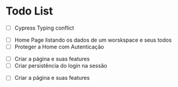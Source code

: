 # Todo List

- [ ] Cypress Typing conflict

<!-- FEATURES HOME -->

- [ ] Home Page listando os dados de um worskspace e seus todos
- [ ] Proteger a Home com Autenticação

<!-- FEATURES LOGIN -->

- [ ] Criar a página e suas features
- [ ] Criar persistência do login na sessão

<!-- FEATURES SIGNUP -->

- [ ] Criar a página e suas features
